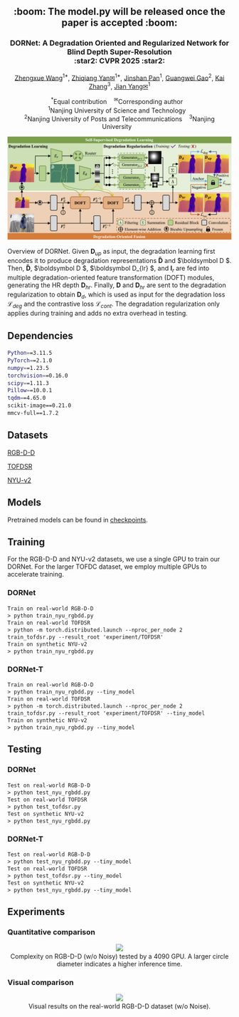<h2 align="center"> :boom: The model.py will be released once the paper is accepted :boom: </h2>

<p align="center">
<h3 align="center"> DORNet: A Degradation Oriented and Regularized Network for <br> Blind Depth Super-Resolution
<br>
:star2: CVPR 2025 :star2:
</h3>
  
<p align="center"><a href="https://scholar.google.com/citations?user=VogTuQkAAAAJ&hl=zh-CN">Zhengxue Wang</a><sup>1*</sup>, 
<a href="https://yanzq95.github.io/">Zhiqiang Yan✉</a><sup>1*</sup>, 
<a href="https://jspan.github.io/">Jinshan Pan</a><sup>1</sup>,
<a href="https://guangweigao.github.io/">Guangwei Gao</a><sup>2</sup>,
<a href="https://cszn.github.io/">Kai Zhang</a><sup>3</sup>,
  <a href="https://scholar.google.com/citations?user=6CIDtZQAAAAJ&hl=zh-CN">Jian Yang✉</a><sup>1</sup>  <!--&Dagger;-->
</p>

<p align="center">
  <sup>*</sup>Equal contribution&nbsp;&nbsp;&nbsp;
  <sup>✉</sup>Corresponding author&nbsp;&nbsp;&nbsp;<br>
  <sup>1</sup>Nanjing University of Science and Technology&nbsp;&nbsp;&nbsp;
  <br>
  <sup>2</sup>Nanjing University of Posts and Telecommunications&nbsp;&nbsp;&nbsp;
  <sup>3</sup>Nanjing University&nbsp;&nbsp;&nbsp;
</p>

<p align="center">
<img src="Figs/Pipeline.png"/>
</p>


Overview of DORNet. Given $\boldsymbol D_{up}$ as input, the degradation learning first encodes it to produce degradation representations $\boldsymbol {\tilde{D}}$  and $\boldsymbol D $. Then, $\boldsymbol {\tilde{D}}$,  $\boldsymbol D $, $\boldsymbol D_{lr} $, and $\boldsymbol I_{r}$ are fed into multiple degradation-oriented feature transformation (DOFT) modules, generating the HR depth $\boldsymbol D_{hr}$. Finally, $\boldsymbol D$ and $\boldsymbol D_{hr}$ are sent to the degradation regularization to obtain $\boldsymbol D_{d}$, which is used as input for the degradation loss $\mathcal L_{deg}$ and the contrastive loss $\mathcal L_{cont}$. The degradation regularization only applies during training and adds no extra overhead in testing.

## Dependencies

```bash
Python==3.11.5
PyTorch==2.1.0
numpy==1.23.5 
torchvision==0.16.0
scipy==1.11.3
Pillow==10.0.1
tqdm==4.65.0
scikit-image==0.21.0
mmcv-full==1.7.2
```

## Datasets

[RGB-D-D](https://github.com/lingzhi96/RGB-D-D-Dataset)

[TOFDSR](https://yanzq95.github.io/projectpage/TOFDC/index.html)

[NYU-v2](https://cs.nyu.edu/~fergus/datasets/nyu_depth_v2.html)

## Models

Pretrained models can be found in  <a href="https://github.com/yanzq95/DORNet/tree/main/checkpoints">checkpoints</a>.


## Training

For the RGB-D-D and NYU-v2 datasets, we use a single GPU to train our DORNet. For the larger TOFDC dataset, we employ multiple GPUs to accelerate training.

### DORNet
```
Train on real-world RGB-D-D
> python train_nyu_rgbdd.py
Train on real-world TOFDSR
> python -m torch.distributed.launch --nproc_per_node 2 train_tofdsr.py --result_root 'experiment/TOFDSR'
Train on synthetic NYU-v2
> python train_nyu_rgbdd.py
```

### DORNet-T
```
Train on real-world RGB-D-D
> python train_nyu_rgbdd.py --tiny_model
Train on real-world TOFDSR
> python -m torch.distributed.launch --nproc_per_node 2 train_tofdsr.py --result_root 'experiment/TOFDSR' --tiny_model
Train on synthetic NYU-v2
> python train_nyu_rgbdd.py --tiny_model
```

## Testing

### DORNet
```
Test on real-world RGB-D-D
> python test_nyu_rgbdd.py
Test on real-world TOFDSR
> python test_tofdsr.py
Test on synthetic NYU-v2
> python test_nyu_rgbdd.py
```

### DORNet-T
```
Test on real-world RGB-D-D
> python test_nyu_rgbdd.py --tiny_model
Test on real-world TOFDSR
> python test_tofdsr.py --tiny_model
Test on synthetic NYU-v2
> python test_nyu_rgbdd.py --tiny_model
```

## Experiments

### Quantitative comparison

<p align="center">
<img src="Figs/Params_Time.png"/>
<br>
Complexity on RGB-D-D (w/o Noisy) tested by a 4090 GPU. A larger circle diameter indicates a higher inference time.
</p>



### Visual comparison

<p align="center">
<img src="Figs/RGBDD.png"/>
<br>
Visual results on the real-world RGB-D-D dataset (w/o Noise).
</p>

